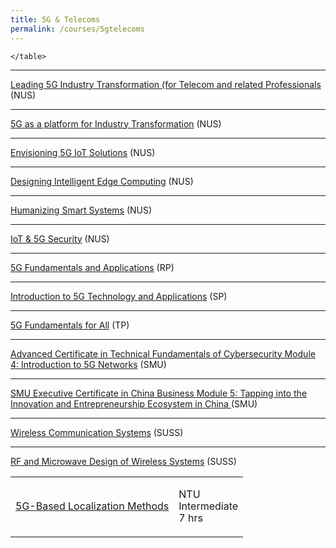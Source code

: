 ```yaml
---
title: 5G & Telecoms
permalink: /courses/5gtelecoms
---
```

<style>
	p.small {
		font-size:100%;
		line-height: 1.2;
	}
	p.big {
		font-size:100%;
		line-height: 1.2;
	}
</style>


<table width="100%" border=0>
	<tr>
		<td> 
			<a href="https://www.ntu.edu.sg/pace/programmes/detail/5g-based-localization-methods" target="_blank">5G-Based Localization Methods</a>  
		</td>
		<td>
			<p class="small">
				NTU<br />
				Intermediate<br />
				7 hrs
			</p>
		</td>
	</tr>
	
	</table>




---
[Leading 5G Industry Transformation (for Telecom and related Professionals](https://scale.nus.edu.sg/programmes/executive-courses/tech-enabled-services/leading-5g-industry-transformation-(for-telecom-and-related-professionals)) (NUS)

---
[5G as a platform for Industry Transformation](https://scale.nus.edu.sg/programmes/executive-courses/tech-enabled-services/5g-as-a-platform-for-industry-transformation) (NUS)

---
[Envisioning 5G IoT Solutions](https://www.iss.nus.edu.sg/executive-education/course/detail/Envisioning-5G-IoT-Solutions/software-systems) (NUS)

---
[Designing Intelligent Edge Computing](https://www.iss.nus.edu.sg/executive-education/course/detail/designing-intelligent-edge--computing/software-systems) (NUS)

---
[Humanizing Smart Systems](https://www.iss.nus.edu.sg/executive-education/course/detail/humanizing-smart--systems/software-systems) (NUS)

---
[IoT & 5G Security](https://www.iss.nus.edu.sg/executive-education/course/detail/iot-5g-security/software-systems) (NUS)

---
[5G Fundamentals and Applications](https://www.rp.edu.sg/ace/short-course/Detail/5g-fundamentals-and-applications) (RP)

---
[Introduction to 5G Technology and Applications](https://www.sp.edu.sg/pace/courses/course-type/short-modular/open-for-register/introduction-to-5g-technology-and-applications) (SP)

---
[5G Fundamentals for All](https://www.tp.edu.sg/schools-and-courses/adult-learners/all-courses/skillsfuture-series/5g-fundamentals-for-all.html#course-overview) (TP)

---
[Advanced Certificate in Technical Fundamentals of Cybersecurity Module 4: Introduction to 5G Networks](https://academy.smu.edu.sg/advanced-certificate-technical-fundamentals-cybersecurity-module-4-introduction-5g-networks-5231) (SMU)

---
[SMU Executive Certificate in China Business Module 5: Tapping into the Innovation and Entrepreneurship Ecosystem in China ](https://academy.smu.edu.sg/smu-executive-certificate-china-business-module-5-tapping-innovation-and-entrepreneurship-ecosystem)(SMU)

---
[Wireless Communication Systems](https://www.suss.edu.sg/courses/detail/eng315?urlname=beng-electronics-behe) (SUSS)

---
[RF and Microwave Design of Wireless Systems](https://www.suss.edu.sg/courses/detail/eng333) (SUSS)
